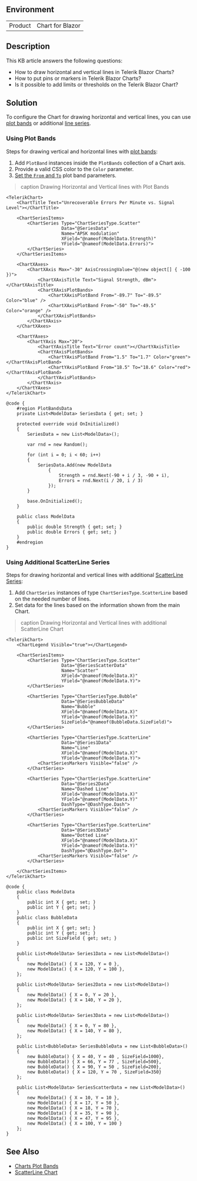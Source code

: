 
## Environment

<table>
<tbody>
<tr>
<td>Product</td>
<td>Chart for Blazor</td>
</tr>
</tbody>
</table>

## Description

This KB article answers the following questions:

* How to draw horizontal and vertical lines in Telerik Blazor Charts?
* How to put pins or markers in Telerik Blazor Charts?
* Is it possible to add limits or thresholds on the Telerik Blazor Chart?

## Solution

To configure the Chart for drawing horizontal and vertical lines, you can use [plot bands](slug:chart-plot-bands) or additional [line series](slug:components/chart/types/line).

### Using Plot Bands

Steps for drawing vertical and horizontal lines with [plot bands](slug:chart-plot-bands):

1. Add `PlotBand` instances inside the `PlotBands` collection of a Chart axis.
2. Provide a valid CSS color to the `Color` parameter.
3. [Set the `From` and `To`](slug:chart-plot-bands#setting-from-and-to) plot band parameters.

>caption Drawing Horizontal and Vertical lines with Plot Bands

`````RAZOR
<TelerikChart>
    <ChartTitle Text="Unrecoverable Errors Per Minute vs. Signal Level"></ChartTitle>

    <ChartSeriesItems>
        <ChartSeries Type="ChartSeriesType.Scatter"
                     Data="@SeriesData"
                     Name="APSK modulation"
                     XField="@nameof(ModelData.Strength)"
                     YField="@nameof(ModelData.Errors)">
        </ChartSeries>
    </ChartSeriesItems>

    <ChartXAxes>
        <ChartXAxis Max="-30" AxisCrossingValue="@(new object[] { -100 })">
            <ChartXAxisTitle Text="Signal Strength, dBm"></ChartXAxisTitle>
            <ChartXAxisPlotBands>
                <ChartXAxisPlotBand From="-89.7" To="-89.5" Color="blue" />
                <ChartXAxisPlotBand From="-50" To="-49.5" Color="orange" />
            </ChartXAxisPlotBands>
        </ChartXAxis>
    </ChartXAxes>

    <ChartYAxes>
        <ChartYAxis Max="20">
            <ChartYAxisTitle Text="Error count"></ChartYAxisTitle>
            <ChartYAxisPlotBands>
                <ChartYAxisPlotBand From="1.5" To="1.7" Color="green"></ChartYAxisPlotBand>
                <ChartYAxisPlotBand From="18.5" To="18.6" Color="red"></ChartYAxisPlotBand>
            </ChartYAxisPlotBands>
        </ChartYAxis>
    </ChartYAxes>
</TelerikChart>

@code {
    #region PlotBandsData
    private List<ModelData> SeriesData { get; set; }

    protected override void OnInitialized()
    {
        SeriesData = new List<ModelData>();

        var rnd = new Random();

        for (int i = 0; i < 60; i++)
        {
            SeriesData.Add(new ModelData
                {
                    Strength = rnd.Next(-90 + i / 3, -90 + i),
                    Errors = rnd.Next(i / 20, i / 3)
                });
        }

        base.OnInitialized();
    }

    public class ModelData
    {
        public double Strength { get; set; }
        public double Errors { get; set; }
    }
    #endregion
}
`````

### Using Additional ScatterLine Series

Steps for drawing horizontal and vertical lines with additional [ScatterLine Series](slug:components/chart/types/scatterline):

1. Add `ChartSeries` instances of type `ChartSeriesType.ScatterLine` based on the needed number of lines.
2. Set data for the lines based on the information shown from the main Chart.

>caption Drawing Horizontal and Vertical lines with additional ScatterLine Chart

````RAZOR
<TelerikChart>
    <ChartLegend Visible="true"></ChartLegend>

    <ChartSeriesItems>
        <ChartSeries Type="ChartSeriesType.Scatter"
                     Data="@SeriesScatterData"
                     Name="Scatter"
                     XField="@nameof(ModelData.X)"
                     YField="@nameof(ModelData.Y)">
        </ChartSeries>

        <ChartSeries Type="ChartSeriesType.Bubble"
                     Data="@SeriesBubbleData"
                     Name="Bubble"
                     XField="@nameof(ModelData.X)"
                     YField="@nameof(ModelData.Y)"
                     SizeField="@nameof(BubbleData.SizeField)">
        </ChartSeries>

        <ChartSeries Type="ChartSeriesType.ScatterLine"
                     Data="@Series1Data"
                     Name="Line"
                     XField="@nameof(ModelData.X)"
                     YField="@nameof(ModelData.Y)">
            <ChartSeriesMarkers Visible="false" />
        </ChartSeries>

        <ChartSeries Type="ChartSeriesType.ScatterLine"
                     Data="@Series2Data"
                     Name="Dashed Line"
                     XField="@nameof(ModelData.X)"
                     YField="@nameof(ModelData.Y)"
                     DashType="@DashType.Dash">
            <ChartSeriesMarkers Visible="false" />
        </ChartSeries>

        <ChartSeries Type="ChartSeriesType.ScatterLine"
                     Data="@Series3Data"
                     Name="Dotted Line"
                     XField="@nameof(ModelData.X)"
                     YField="@nameof(ModelData.Y)"
                     DashType="@DashType.Dot">
            <ChartSeriesMarkers Visible="false" />
        </ChartSeries>

    </ChartSeriesItems>
</TelerikChart>

@code {
    public class ModelData
    {
        public int X { get; set; }
        public int Y { get; set; }
    }
    public class BubbleData
    {
        public int X { get; set; }
        public int Y { get; set; }
        public int SizeField { get; set; }
    }

    public List<ModelData> Series1Data = new List<ModelData>()
    {
        new ModelData() { X = 120, Y = 0 },
        new ModelData() { X = 120, Y = 100 },
    };

    public List<ModelData> Series2Data = new List<ModelData>()
    {
        new ModelData() { X = 0, Y = 20 },
        new ModelData() { X = 140, Y = 20 },
    };

    public List<ModelData> Series3Data = new List<ModelData>()
    {
        new ModelData() { X = 0, Y = 80 },
        new ModelData() { X = 140, Y = 80 },
    };

    public List<BubbleData> SeriesBubbleData = new List<BubbleData>()
    {
        new BubbleData() { X = 40, Y = 40 , SizeField=1000},
        new BubbleData() { X = 66, Y = 77 , SizeField=500},
        new BubbleData() { X = 90, Y = 50 , SizeField=200},
        new BubbleData() { X = 120, Y = 70 , SizeField=350}
    };

    public List<ModelData> SeriesScatterData = new List<ModelData>()
    {
        new ModelData() { X = 10, Y = 10 },
        new ModelData() { X = 17, Y = 50 },
        new ModelData() { X = 18, Y = 70 },
        new ModelData() { X = 35, Y = 90 },
        new ModelData() { X = 47, Y = 95 },
        new ModelData() { X = 100, Y = 100 }
    };
}
````

## See Also

* [Charts Plot Bands](slug:chart-plot-bands)
* [ScatterLine Chart](https://demos.telerik.com/blazor-ui/chart/scatter-line-chart)
